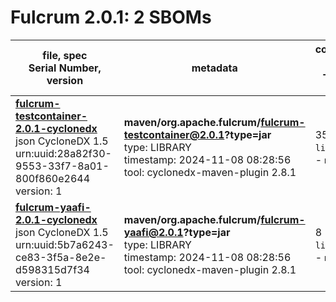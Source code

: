 Fulcrum 2.0.1: 2 SBOMs
=======

| file, spec<br>Serial Number, version| metadata | components<br>by type<br>- libs purl types |
| ----------------------------------- | -------- | ------------------------------------------ |
| **[fulcrum-testcontainer-2.0.1-cyclonedx](maven/org.apache.fulcrum/fulcrum-testcontainer/2.0.1/fulcrum-testcontainer-2.0.1-cyclonedx.json)**<br>json CycloneDX 1.5<br>urn:uuid:28a82f30-9553-33f7-8a01-800f860e2644<br>version: 1 | **maven/org.apache.fulcrum/fulcrum-testcontainer@2.0.1?type=jar**<br>type: LIBRARY<br>timestamp: 2024-11-08 08:28:56<br>tool: cyclonedx-maven-plugin 2.8.1 | 35<br>`library`: 35 <br>- `maven`: 35  |
| **[fulcrum-yaafi-2.0.1-cyclonedx](maven/org.apache.fulcrum/fulcrum-yaafi/2.0.1/fulcrum-yaafi-2.0.1-cyclonedx.json)**<br>json CycloneDX 1.5<br>urn:uuid:5b7a6243-ce83-3f5a-8e2e-d598315d7f34<br>version: 1 | **maven/org.apache.fulcrum/fulcrum-yaafi@2.0.1?type=jar**<br>type: LIBRARY<br>timestamp: 2024-11-08 08:28:56<br>tool: cyclonedx-maven-plugin 2.8.1 | 8<br>`library`: 8 <br>- `maven`: 8  |

